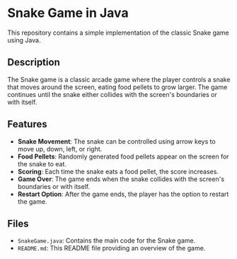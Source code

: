 # Snake Game in Java

This repository contains a simple implementation of the classic Snake game using Java.

## Description

The Snake game is a classic arcade game where the player controls a snake that moves around the screen, eating food pellets to grow larger. The game continues until the snake either collides with the screen's boundaries or with itself.

## Features

- **Snake Movement**: The snake can be controlled using arrow keys to move up, down, left, or right.
- **Food Pellets**: Randomly generated food pellets appear on the screen for the snake to eat.
- **Scoring**: Each time the snake eats a food pellet, the score increases.
- **Game Over**: The game ends when the snake collides with the screen's boundaries or with itself.
- **Restart Option**: After the game ends, the player has the option to restart the game.

## Files

- `SnakeGame.java`: Contains the main code for the Snake game.
- `README.md`: This README file providing an overview of the game.


